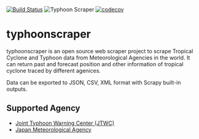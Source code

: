[![Build Status](https://travis-ci.com/sammyfung/typhoonscraper.svg?branch=master)](https://travis-ci.com/sammyfung/typhoonscraper)
![Typhoon Scraper](https://github.com/sammyfung/typhoonscraper/workflows/Typhoon%20Scraper/badge.svg)
[![codecov](https://codecov.io/gh/sammyfung/typhoonscraper/branch/master/graph/badge.svg?token=N73YVH22EV)](https://codecov.io/gh/sammyfung/typhoonscraper)

# typhoonscraper
typhoonscraper is an open source web scraper project to scrape Tropical Cyclone and Typhoon data from Meteorological Agencies in the world. It can return past and forecast position and other information of tropical cyclone traced by different agenices.

Data can be exported to JSON, CSV, XML format with Scrapy built-in outputs.

## Supported Agency
* [Joint Typhoon Warning Center (JTWC)](https://www.metoc.navy.mil/jtwc/jtwc.html)
* [Japan Meteorological Agency](http://www.jma.go.jp)
